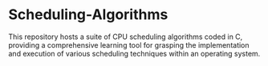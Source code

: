 # Scheduling-Algorithms
 This repository hosts a suite of CPU scheduling algorithms coded in C, providing a comprehensive learning tool for grasping the implementation and execution of various scheduling techniques within an operating system.
